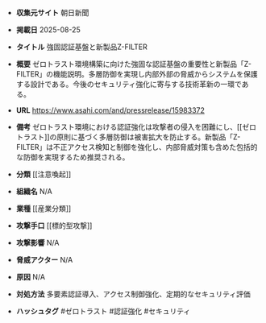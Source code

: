 - **収集元サイト**
朝日新聞

- **掲載日**
2025-08-25

- **タイトル**
強固認証基盤と新製品Z-FILTER

- **概要**
ゼロトラスト環境構築に向けた強固な認証基盤の重要性と新製品「Z-FILTER」の機能説明。多層防御を実現し内部外部の脅威からシステムを保護する設計である。今後のセキュリティ強化に寄与する技術革新の一環である。

- **URL**
https://www.asahi.com/and/pressrelease/15983372

- **備考**
ゼロトラスト環境における認証強化は攻撃者の侵入を困難にし、[[ゼロトラスト]]の原則に基づく多層防御は被害拡大を防止する。新製品「Z-FILTER」は不正アクセス検知と制御を強化し、内部脅威対策も含めた包括的な防御を実現するため推奨される。

- **分類**
[[注意喚起]]

- **組織名**
N/A

- **業種**
[[産業分類]]

- **攻撃手口**
[[標的型攻撃]]

- **攻撃影響**
N/A

- **脅威アクター**
N/A

- **原因**
N/A

- **対処方法**
多要素認証導入、アクセス制御強化、定期的なセキュリティ評価

- **ハッシュタグ**
#ゼロトラスト #認証強化 #セキュリティ
